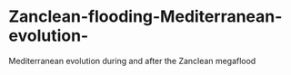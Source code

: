 # Zanclean-flooding-Mediterranean-evolution-
Mediterranean evolution during and after the Zanclean megaflood
